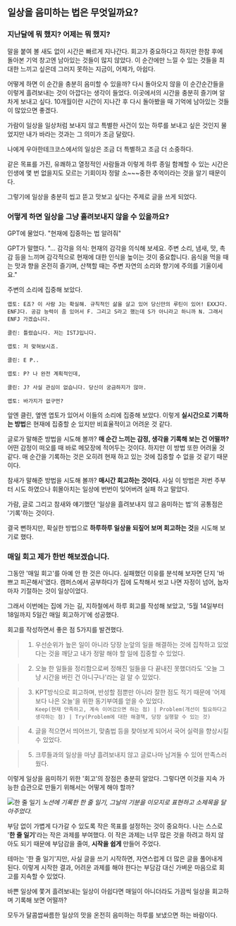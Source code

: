 ## 일상을 음미하는 법은 무엇일까요?

### 지난달에 뭐 했지? 어제는 뭐 했지?

말을 붙여 볼 새도 없이 시간은 빠르게 지나간다. 회고가 중요하다고 하지만 한참 후에 돌아본 기억 창고엔 남아있는 것들이 많지 않았다. 이 순간에만 느낄 수 있는 것들을 최대한 느끼고 싶은데 그러지 못하는 지금이, 어제가, 아쉽다.

어떻게 하면 이 순간을 충분히 음미할 수 있을까? 다시 돌아오지 않을 이 순간순간들을 이렇게 흘려보내는 것이 아깝다는 생각이 들었다. 이곳에서의 시간을 충분히 즐기며 알차게 보내고 싶다. 10개월이란 시간이 지나간 후 다시 돌아봤을 때 기억에 남아있는 것들이 많았으면 좋겠다.

가람이 일상을 일상처럼 보내지 않고 특별한 사건이 있는 하루를 보내고 싶은 것인지 물었지만 내가 바라는 것과는 그 의미가 조금 달랐다.

나에게 우아한테크코스에서의 일상은 조금 더 특별하고 조금 더 소중하다.

같은 목표를 가진, 유쾌하고 열정적인 사람들과 이렇게 하루 종일 함께할 수 있는 시간은 인생에 몇 번 없을지도 모르는 기회이자 정말 소~~~중한 추억이라는 것을 알기 때문이다.

그렇기에 일상을 충분히 씹고 뜯고 맛보고 싶다는 주제로 글을 쓰게 되었다.

### 어떻게 하면 일상을 그냥 흘려보내지 않을 수 있을까요?

GPT에 물었다. "현재에 집중하는 법 알려줘"

GPT가 말했다. "... 감각을 의식: 현재의 감각을 의식해 보세요. 주변 소리, 냄새, 맛, 촉감 등을 느끼며 감각적으로 현재에 대한 인식을 높이는 것이 중요합니다. 음식을 먹을 때는 맛과 향을 온전히 즐기며, 산책할 때는 주변 자연의 소리와 향기에 주의를 기울이세요."

주변의 소리에 집중해 보았다.

```
엽토: E죠? 이 사람 J는 확실해. 규칙적인 삶을 살고 있어 당신만의 루틴이 있어! EXXJ다. ENFJ다. 공감 능력이 좀 있어서 F. 그리고 S라고 했는데 S가 아니라고 하니까 N. 그래서 ENFJ 가겠습니다.

클린: 틀렸습니다. 저는 ISTJ입니다.

엽토: 저 맞혀보시죠.

클린: E P..

엽토: P? 나 완전 계획적인데,

클린: J? 사실 관심이 없습니다. 당신이 궁금하지가 않아.

엽토: 바가지가 없구먼?
```

앞엔 클린, 옆엔 엽토가 있어서 이들의 소리에 집중해 보았다. 이렇게 **실시간으로 기록하는 방법**은 현재에 집중할 순 있지만 비효율적이고 어려운 것 같다.

글로가 말해준 방법을 시도해 볼까? **매 순간 느끼는 감정, 생각을 기록해 보는 건 어떨까?** 어떤 감정이 떠오를 때 바로 메모장에 적어두는 것이다. 하지만 이 방법 또한 어려울 것 같다. 매 순간을 기록하는 것은 오히려 현재 하고 있는 것에 집중할 수 없을 것 같기 때문이다.

참새가 말해준 방법을 시도해 볼까? **매시간 회고하는 것이다.** 사실 이 방법은 저번 주부터 시도 하였으나 휘몰아치는 일상에 번번이 잊어버려 실패
하고 말았다.

가람, 글로 그리고 참새와 얘기했던 '일상을 흘려보내지 않고 음미하는 법'의 공통점은 '기록'하는 것이다.

결국 뻔하지만, 확실한 방법으로 **하루하루 일상을 되짚어 보며 회고하는 것**을 시도해 보기로 했다.

### 매일 회고 제가 한번 해보겠습니다.

그동안 '매일 회고'를 아예 안 한 것은 아니다.
실패했던 이유를 분석해 보자면 단지 '바쁘고 피곤해서'였다.
캠퍼스에서 공부하다가 집에 도착해서 씻고 나면 자정이 넘어, 눕자마자 기절하는 것이 일상이었다.

그래서 이번에는 집에 가는 길, 지하철에서 하루 회고를 작성해 보았고, '5월 14일부터 18일까지 5일간 매일 회고하기'에 성공했다.

회고를 작성하면서 좋은 점 5가지를 발견했다.

> 1. 우선순위가 높은 일이 아니라 당장 눈앞의 일을 해결하는 것에 집착하고 있었다는 것을 깨닫고 내가 정말 해야 할 일에 집중할 수 있었다.

> 2. 오늘 한 일들을 정리함으로써 정해진 일들을 다 끝내진 못했더라도 '오늘 그냥 시간을 버린 건 아니구나'라는 걸 알 수 있었다.

> 3. KPT방식으로 회고하며, 반성할 점뿐만 아니라 잘한 점도 적기 때문에 '어제보다 나은 오늘'을 위한 동기부여를 얻을 수 있었다.</br> `Keep(현재 만족하고, 계속 이어갔으면 하는 점) | Problem(개선이 필요하다고 생각하는 점) | Try(Problem에 대한 해결책, 당장 실행할 수 있는 것)`

> 4. 글을 적으면서 띄어쓰기, 맞춤법 등을 찾아보게 되어서 국어 실력을 향상시킬 수 있었다.

> 5. 크루들과의 일상을 마냥 흘려보내지 않고 글로나마 남겨둘 수 있어 만족스러웠다.

이렇게 일상을 음미하기 위한 '회고'의 장점은 충분히 알았다. 그렇다면 이것을 지속 가능한 습관으로 만들기 위해서는 어떻게 해야 할까?

![한 줄 일기](https://github.com/woowacourse/woowa-writing-5/assets/24777828/f8d029da-f285-4bde-8d49-1202e215dfb2)
_노션에 기록한 한 줄 일기, 그날의 기분을 이모지로 표현하고 소제목을 달아주었다._

부담 없이 가볍게 다가갈 수 있도록 작은 목표를 설정하는 것이 중요하다. 나는 스스로 '**한 줄 일기**'라는 작은 과제를 부여했다. 이 작은 과제는 너무 많은 것을 하려고 하지 않아도 되기 때문에 부담감을 줄여, **시작을 쉽게** 만들어 주었다.

테마는 '한 줄 일기'지만, 사실 글을 쓰기 시작하면, 자연스럽게 더 많은 글을 풀어내게 된다. 이렇게 시작한 결과, 어려운 과제를 해야 한다는 부담감 대신 가벼운 마음으로 회고를 지속할 수 있었다.

바쁜 일상에 쫓겨 흘려보내는 일상이 아쉽다면 매일이 아니더라도 가끔씩 일상을 회고하며 기록해 보면 어떨까?

모두가 달콤쌉싸름한 일상의 맛을 온전히 음미하는 하루를 보냈으면 하는 바람이다.
